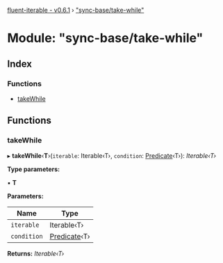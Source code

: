 [fluent-iterable - v0.6.1](../README.md) › ["sync-base/take-while"](_sync_base_take_while_.md)

# Module: "sync-base/take-while"

## Index

### Functions

* [takeWhile](_sync_base_take_while_.md#takewhile)

## Functions

###  takeWhile

▸ **takeWhile**‹**T**›(`iterable`: Iterable‹T›, `condition`: [Predicate](../interfaces/_types_.predicate.md)‹T›): *Iterable‹T›*

**Type parameters:**

▪ **T**

**Parameters:**

Name | Type |
------ | ------ |
`iterable` | Iterable‹T› |
`condition` | [Predicate](../interfaces/_types_.predicate.md)‹T› |

**Returns:** *Iterable‹T›*
